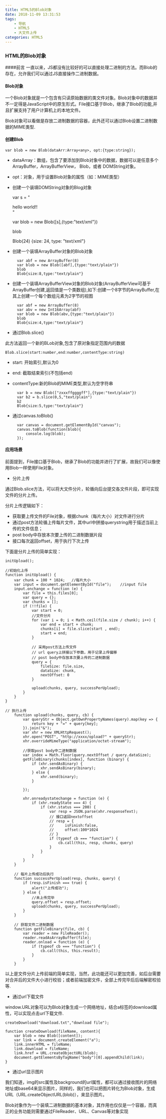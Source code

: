 ```yaml
---
title: HTML5的Blob对象
date: 2018-11-09 13:31:53
tags:
	- 导航
    - HTML5
    - 大文件上传
categories: HTML5
---
```



### HTML的Blob对象

####前言
一直以来，JS都没有比较好的可以直接处理二进制的方法。而Blob的存在，允许我们可以通过JS直接操作二进制数据。

#### Blob对象
一个Blob对象就是一个包含有只读原始数据的类文件对象。Blob对象中的数据并不一定得是JavaScript中的原生形式。File接口基于Blob，继承了Blob的功能,并且扩展支持了用户计算机上的本地文件。

Blob对象可以看做是存放二进制数据的容器，此外还可以通过Blob设置二进制数据的MIME类型.

#### 创建Blob

	var blob = new Blob(dataArr:Array<any>, opt:{type:string});

- dataArray：数组，包含了要添加到Blob对象中的数据，数据可以是任意多个ArrayBuffer，ArrayBufferView， Blob，或者 DOMString对象。
- opt：对象，用于设置Blob对象的属性（如：MIME类型）

- 创建一个装填DOMString对象的Blog对象

	var s = " <div>hello world!!</div> "

	var blob = new Blob([s],{type:"text/xml"})

	blob
	
	Blob(24) {size: 24, type: "text/xml"}

- 创建一个装填ArrayBuffer对象的Blob对象

		var abf = new ArrayBuffer(8)
		var blob = new Blob([abf],{type:"text/plain"})
		blob
		Blob{size:8,type:"text/plain"}

- 创建一个装填ArrayBufferView对象的Blob对象(ArrayBufferView可基于ArrayBuffer创建,返回值是一个类数组),如下:创建一个8字节的ArrayBuffer,在其上创建一个每个数组元素为2字节的视图

		var abf = new ArrayBuffer(8)
		var abv = new Int16Array(abf)
		var blob = new Blob(abv,{type:"text/plain"})
		blob
		Blob{size:4,type:"text/plain"}

- 通过Blob.slice()

此方法返回一个新的BLob对象,包含了原对象指定范围内的数据

	Blob.slice(start:number,end:number,contentType:string)

- start: 开始索引,默认为0
- end: 截取结束索引(不包括end)
- contentType:新的Blob的MIME类型,默认为空字符串

		var b = new Blob(["zxxxffggggff"],{type:"text/plain"})
		var b2 = b.slice(0,5,"text/plain")
		b2
		Blob{size:5,type:"text/plain"}

- 通过canvas.toBlob()

		var canvas = document.getElementById("canvas");
		canvas.toBlob(function(blob){
		    console.log(blob);
		});


#### 应用场景

前面提到，File接口基于Blob，继承了Blob的功能并进行了扩展，故我们可以像使用Blob一样使用File对象。

- 分片上传

通过Blob.slice方法，可以将大文件分片，轮循向后台提交各文件片段，即可实现文件的分片上传。

分片上传逻辑如下：

- 获取要上传文件的File对象，根据chunk（每片大小）对文件进行分片
- 通过post方法轮循上传每片文件，其中url中拼接querystring用于描述当前上传的文件信息；
- post body中存放本次要上传的二进制数据片段
- 接口每次返回offset，用于执行下次上传

下面是分片上传的简单实现：

	initUpload();
	
	//初始化上传
	function initUpload() {
	    var chunk = 100 * 1024;   //每片大小
	    var input = document.getElementById("file");    //input file
	    input.onchange = function (e) {
	        var file = this.files[0];
	        var query = {};
	        var chunks = [];
	        if (!!file) {
	            var start = 0;
	            //文件分片
	            for (var i = 0; i < Math.ceil(file.size / chunk); i++) {
	                var end = start + chunk;
	                chunks[i] = file.slice(start , end);
	                start = end;
	            }
	            
	            // 采用post方法上传文件
	            // url query上拼接以下参数，用于记录上传偏移
	            // post body中存放本次要上传的二进制数据
	            query = {
	                fileSize: file.size,
	                dataSize: chunk,
	                nextOffset: 0
	            }
	
	            upload(chunks, query, successPerUpload);
	        }
	    }
	}
	
	// 执行上传
		function upload(chunks, query, cb) {
		    var queryStr = Object.getOwnPropertyNames(query).map(key => {
		        return key + "=" + query[key];
		    }).join("&");
		    var xhr = new XMLHttpRequest();
		    xhr.open("POST", "http://xxxx/opload?" + queryStr);
		    xhr.overrideMimeType("application/octet-stream");
		    
		    //获取post body中二进制数据
		    var index = Math.floor(query.nextOffset / query.dataSize);
		    getFileBinary(chunks[index], function (binary) {
		        if (xhr.sendAsBinary) {
		            xhr.sendAsBinary(binary);
		        } else {
		            xhr.send(binary);
		        }
		
		    });
		
		    xhr.onreadystatechange = function (e) {
		        if (xhr.readyState === 4) {
		            if (xhr.status === 200) {
		                var resp = JSON.parse(xhr.responseText);
		                // 接口返回nextoffset
		                // resp = {
		                //     isFinish:false,
		                //     offset:100*1024
		                // }
		                if (typeof cb === "function") {
		                    cb.call(this, resp, chunks, query)
		                }
		            }
		        }
		    }
		}
		
		// 每片上传成功后执行
		function successPerUpload(resp, chunks, query) {
		    if (resp.isFinish === true) {
		        alert("上传成功");
		    } else {
		        //未上传完毕
		        query.offset = resp.offset;
		        upload(chunks, query, successPerUpload);
		    }
		}
		
		// 获取文件二进制数据
		function getFileBinary(file, cb) {
		    var reader = new FileReader();
		    reader.readAsArrayBuffer(file);
		    reader.onload = function (e) {
		        if (typeof cb === "function") {
		            cb.call(this, this.result);
		        }
		    }
		}

以上是文件分片上传前端的简单实现，当然，此功能还可以更加完善，如后台需要对合并后的文件大小进行校验；或者前端加密文件，全部上传完毕后后端解密校验等.

- 通过url下载文件

window.URL对象可以为Blob对象生成一个网络地址，结合a标签的download属性，可以实现点击url下载文件.

	createDownload("download.txt","download file");
	
	function createDownload(fileName, content){
	    var blob = new Blob([content]);
	    var link = document.createElement("a");
	    link.innerHTML = fileName;
	    link.download = fileName;
	    link.href = URL.createObjectURL(blob);
	    document.getElementsByTagName("body")[0].appendChild(link);
	}

- 通过url显示图片

我们知道，img的src属性及background的url属性，都可以通过接收图片的网络地址或base64来显示图片，同样的，我们也可以把图片转化为Blob对象，生成URL（URL.createObjectURL(blob)），来显示图片。

Blob对象作为一个装填二进制数据的基本对象，其作用也仅仅是一个容器，而真正的业务功能则需要通过FileReader、URL、Canvas等对象实现